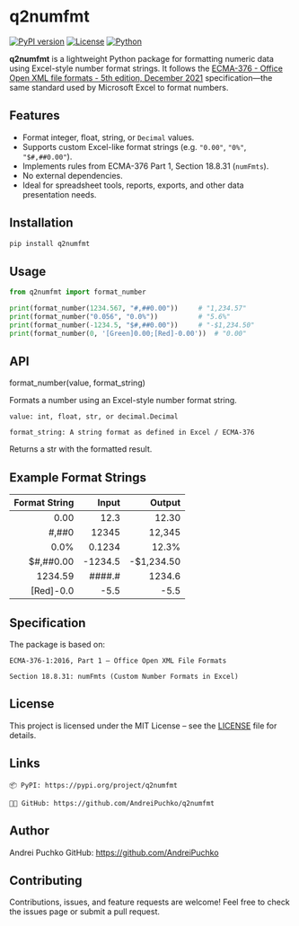 # q2numfmt

[![PyPI version](https://img.shields.io/pypi/v/q2numfmt.svg)](https://pypi.org/project/q2numfmt/)
[![License](https://img.shields.io/github/license/AndreiPuchko/q2numfmt.svg)](https://github.com/AndreiPuchko/q2numfmt/blob/main/LICENSE)
[![Python](https://img.shields.io/pypi/pyversions/q2numfmt.svg)](https://pypi.org/project/q2numfmt/)

**q2numfmt** is a lightweight Python package for formatting numeric data using Excel-style number format strings. It follows the [ECMA-376 - Office Open XML file formats - 5th edition, December 2021](https://ecma-international.org/publications-and-standards/standards/ecma-376/) specification—the same standard used by Microsoft Excel to format numbers.

## Features

- Format integer, float, string, or `Decimal` values.
- Supports custom Excel-like format strings (e.g. `"0.00"`, `"0%"`, `"$#,##0.00"`).
- Implements rules from ECMA-376 Part 1, Section 18.8.31 (`numFmts`).
- No external dependencies.
- Ideal for spreadsheet tools, reports, exports, and other data presentation needs.

## Installation

```bash
pip install q2numfmt
```

## Usage

```python
from q2numfmt import format_number

print(format_number(1234.567, "#,##0.00"))     # "1,234.57"
print(format_number("0.056", "0.0%"))          # "5.6%"
print(format_number(-1234.5, "$#,##0.00"))     # "-$1,234.50"
print(format_number(0, '[Green]0.00;[Red]-0.00'))  # "0.00"
```

## API

format_number(value, format_string)

Formats a number using an Excel-style number format string.

    value: int, float, str, or decimal.Decimal

    format_string: A string format as defined in Excel / ECMA-376

Returns a str with the formatted result.


## Example Format Strings

| Format String | Input | Output |
| ---: | ----------: | ---------: |
|0.00	|12.3	|12.30
|#,##0	|12345	|12,345
|0.0%	|0.1234	|12.3%
| $#,##0.00	|-1234.5| -$1,234.50
| 1234.59 | ####.# | 1234.6
|[Red]-0.0	|-5.5|	-5.5


## Specification

The package is based on:

    ECMA-376-1:2016, Part 1 – Office Open XML File Formats

    Section 18.8.31: numFmts (Custom Number Formats in Excel)

## License

This project is licensed under the MIT License – see the [LICENSE]() file for details.

## Links

    📦 PyPI: https://pypi.org/project/q2numfmt

    🧑‍💻 GitHub: https://github.com/AndreiPuchko/q2numfmt

## Author

Andrei Puchko
GitHub: https://github.com/AndreiPuchko

## Contributing

Contributions, issues, and feature requests are welcome! Feel free to check the issues page or submit a pull request.